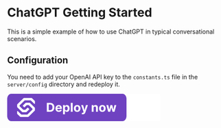 # ChatGPT Getting Started

This is a simple example of how to use ChatGPT in typical conversational scenarios. 

## Configuration

You need to add your OpenAI API key to the `constants.ts` file in the `server/config` directory and redeploy it.

[![Deploy to Genezio](https://raw.githubusercontent.com/Genez-io/graphics/main/svg/deploy-button.svg)](https://app.genez.io/start/deploy?repository=https://github.com/Genez-io/chatgpt-getting-started)